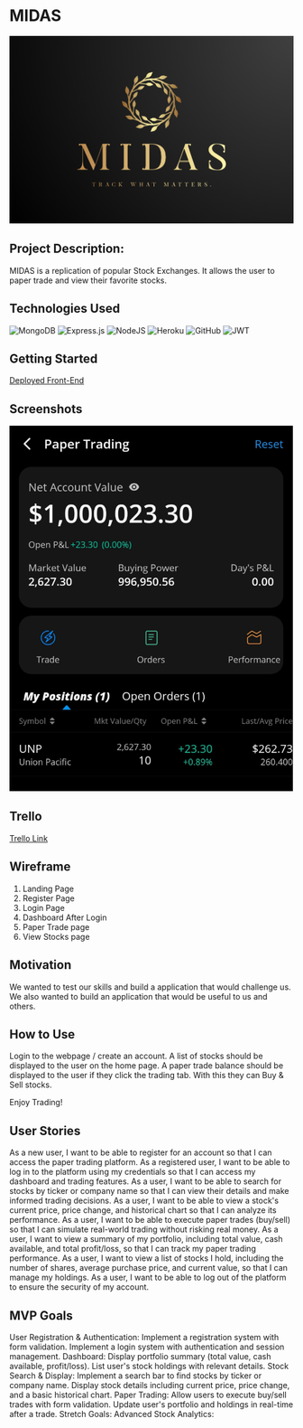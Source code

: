 # MIDAS 

![image](https://github.com/rehanhussa/Midas/blob/main/midas.png)

## Project Description: 

MIDAS is a replication of popular Stock Exchanges. 
It allows the user to paper trade and view their favorite stocks.

## Technologies Used

![MongoDB](https://img.shields.io/badge/MongoDB-%234ea94b.svg?style=for-the-badge&logo=mongodb&logoColor=white)
![Express.js](https://img.shields.io/badge/express.js-%23404d59.svg?style=for-the-badge&logo=express&logoColor=%2361DAFB)
![NodeJS](https://img.shields.io/badge/node.js-6DA55F?style=for-the-badge&logo=node.js&logoColor=white)
![Heroku](https://img.shields.io/badge/heroku-%23430098.svg?style=for-the-badge&logo=heroku&logoColor=white)
![GitHub](https://img.shields.io/badge/github-%23121011.svg?style=for-the-badge&logo=github&logoColor=white)
![JWT](https://img.shields.io/badge/JWT-black?style=for-the-badge&logo=JSON%20web%20tokens)


## Getting Started

[Deployed Front-End]()

## Screenshots

![image](https://github.com/rehanhussa/Midas/blob/main/test.png)


## Trello

[Trello Link](https://trello.com/b/W70a7V17/midas-simulated-stock-exchange)

## Wireframe 

1. Landing Page
2. Register Page
3. Login Page
4. Dashboard After Login
5. Paper Trade page
6. View Stocks page

## Motivation

We wanted to test our skills and build a application that would challenge us. We also wanted to build an application that would be useful to us and others.

## How to Use

Login to the webpage / create an account. 
A list of stocks should be displayed to the user on the home page.
A paper trade balance should be displayed to the user if they click the trading tab. 
With this they can Buy & Sell stocks.

Enjoy Trading!

## User Stories 

As a new user, I want to be able to register for an account so that I can access the paper trading platform.
As a registered user, I want to be able to log in to the platform using my credentials so that I can access my dashboard and trading features.
As a user, I want to be able to search for stocks by ticker or company name so that I can view their details and make informed trading decisions.
As a user, I want to be able to view a stock's current price, price change, and historical chart so that I can analyze its performance.
As a user, I want to be able to execute paper trades (buy/sell) so that I can simulate real-world trading without risking real money.
As a user, I want to view a summary of my portfolio, including total value, cash available, and total profit/loss, so that I can track my paper trading performance.
As a user, I want to view a list of stocks I hold, including the number of shares, average purchase price, and current value, so that I can manage my holdings.
As a user, I want to be able to log out of the platform to ensure the security of my account.


## MVP Goals 

User Registration & Authentication:
Implement a registration system with form validation.
Implement a login system with authentication and session management.
Dashboard:
Display portfolio summary (total value, cash available, profit/loss).
List user's stock holdings with relevant details.
Stock Search & Display:
Implement a search bar to find stocks by ticker or company name.
Display stock details including current price, price change, and a basic historical chart.
Paper Trading:
Allow users to execute buy/sell trades with form validation.
Update user's portfolio and holdings in real-time after a trade.
Stretch Goals:
Advanced Stock Analytics:

